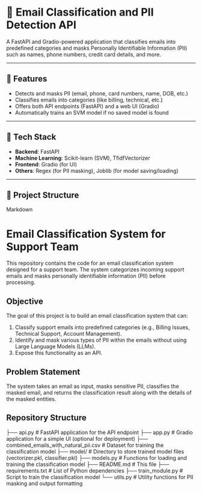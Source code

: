 # 📧 Email Classification and PII Detection API

A FastAPI and Gradio-powered application that classifies emails into predefined categories and masks Personally Identifiable Information (PII) such as names, phone numbers, credit card details, and more.

---

## 🚀 Features

- Detects and masks PII (email, phone, card numbers, name, DOB, etc.)
- Classifies emails into categories (like billing, technical, etc.)
- Offers both API endpoints (FastAPI) and a web UI (Gradio)
- Automatically trains an SVM model if no saved model is found

---

## 🧠 Tech Stack

- **Backend**: FastAPI
- **Machine Learning**: Scikit-learn (SVM), TfidfVectorizer
- **Frontend**: Gradio (for UI)
- **Others**: Regex (for PII masking), Joblib (for model saving/loading)

---

## 📁 Project Structure



Markdown

# Email Classification System for Support Team

This repository contains the code for an email classification system designed for a support team. The system categorizes incoming support emails and masks personally identifiable information (PII) before processing.

## Objective

The goal of this project is to build an email classification system that can:

1.  Classify support emails into predefined categories (e.g., Billing Issues, Technical Support, Account Management).
2.  Identify and mask various types of PII within the emails without using Large Language Models (LLMs).
3.  Expose this functionality as an API.

## Problem Statement

The system takes an email as input, masks sensitive PII, classifies the masked email, and returns the classification result along with the details of the masked entities.

## Repository Structure

├── api.py             # FastAPI application for the API endpoint
├── app.py             # Gradio application for a simple UI (optional for deployment)
├── combined_emails_with_natural_pii.csv # Dataset for training the classification model
├── model/             # Directory to store trained model files (vectorizer.pkl, classifier.pkl)
├── models.py          # Functions for loading and training the classification model
├── README.md          # This file
├── requirements.txt   # List of Python dependencies
├── train_module.py    # Script to train the classification model
└── utils.py           # Utility functions for PII masking and output formatting

